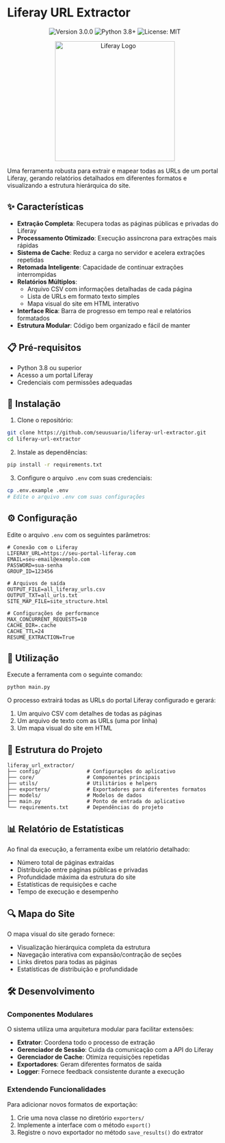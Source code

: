 # Liferay URL Extractor

<p align="center">
  <img src="https://img.shields.io/badge/version-3.0.0-blue.svg" alt="Version 3.0.0">
  <img src="https://img.shields.io/badge/python-3.8+-brightgreen.svg" alt="Python 3.8+">
  <img src="https://img.shields.io/badge/license-MIT-yellow.svg" alt="License: MIT">
</p>

<p align="center">
  <img src="https://raw.githubusercontent.com/liferay/liferay-portal/master/logo.png" width="280" alt="Liferay Logo">
</p>

Uma ferramenta robusta para extrair e mapear todas as URLs de um portal Liferay, gerando relatórios detalhados em diferentes formatos e visualizando a estrutura hierárquica do site.

## ✨ Características

- **Extração Completa**: Recupera todas as páginas públicas e privadas do Liferay
- **Processamento Otimizado**: Execução assíncrona para extrações mais rápidas
- **Sistema de Cache**: Reduz a carga no servidor e acelera extrações repetidas
- **Retomada Inteligente**: Capacidade de continuar extrações interrompidas
- **Relatórios Múltiplos**:
  - Arquivo CSV com informações detalhadas de cada página
  - Lista de URLs em formato texto simples
  - Mapa visual do site em HTML interativo
- **Interface Rica**: Barra de progresso em tempo real e relatórios formatados
- **Estrutura Modular**: Código bem organizado e fácil de manter

## 📋 Pré-requisitos

- Python 3.8 ou superior
- Acesso a um portal Liferay
- Credenciais com permissões adequadas

## 🚀 Instalação

1. Clone o repositório:
```bash
git clone https://github.com/seuusuario/liferay-url-extractor.git
cd liferay-url-extractor
```

2. Instale as dependências:
```bash
pip install -r requirements.txt
```

3. Configure o arquivo `.env` com suas credenciais:
```bash
cp .env.example .env
# Edite o arquivo .env com suas configurações
```

## ⚙️ Configuração

Edite o arquivo `.env` com os seguintes parâmetros:

```
# Conexão com o Liferay
LIFERAY_URL=https://seu-portal-liferay.com
EMAIL=seu-email@exemplo.com
PASSWORD=sua-senha
GROUP_ID=123456

# Arquivos de saída
OUTPUT_FILE=all_liferay_urls.csv
OUTPUT_TXT=all_urls.txt
SITE_MAP_FILE=site_structure.html

# Configurações de performance
MAX_CONCURRENT_REQUESTS=10
CACHE_DIR=.cache
CACHE_TTL=24
RESUME_EXTRACTION=True
```

## 🔧 Utilização

Execute a ferramenta com o seguinte comando:

```bash
python main.py
```

O processo extrairá todas as URLs do portal Liferay configurado e gerará:

1. Um arquivo CSV com detalhes de todas as páginas
2. Um arquivo de texto com as URLs (uma por linha)
3. Um mapa visual do site em HTML

## 📁 Estrutura do Projeto

```
liferay_url_extractor/
├── config/               # Configurações do aplicativo
├── core/                 # Componentes principais 
├── utils/                # Utilitários e helpers
├── exporters/            # Exportadores para diferentes formatos
├── models/               # Modelos de dados
├── main.py               # Ponto de entrada do aplicativo
└── requirements.txt      # Dependências do projeto
```

## 📊 Relatório de Estatísticas

Ao final da execução, a ferramenta exibe um relatório detalhado:

- Número total de páginas extraídas
- Distribuição entre páginas públicas e privadas
- Profundidade máxima da estrutura do site
- Estatísticas de requisições e cache
- Tempo de execução e desempenho

## 🔍 Mapa do Site

O mapa visual do site gerado fornece:

- Visualização hierárquica completa da estrutura
- Navegação interativa com expansão/contração de seções
- Links diretos para todas as páginas
- Estatísticas de distribuição e profundidade

## 🛠️ Desenvolvimento

### Componentes Modulares

O sistema utiliza uma arquitetura modular para facilitar extensões:

- **Extrator**: Coordena todo o processo de extração
- **Gerenciador de Sessão**: Cuida da comunicação com a API do Liferay
- **Gerenciador de Cache**: Otimiza requisições repetidas
- **Exportadores**: Geram diferentes formatos de saída 
- **Logger**: Fornece feedback consistente durante a execução

### Extendendo Funcionalidades

Para adicionar novos formatos de exportação:

1. Crie uma nova classe no diretório `exporters/`
2. Implemente a interface com o método `export()`
3. Registre o novo exportador no método `save_results()` do extrator
